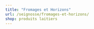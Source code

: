 ```yaml
---
title: "Fromages et Horizons"
url: /seignosse/fromages-et-horizons/
shop: produits laitiers
---
```

